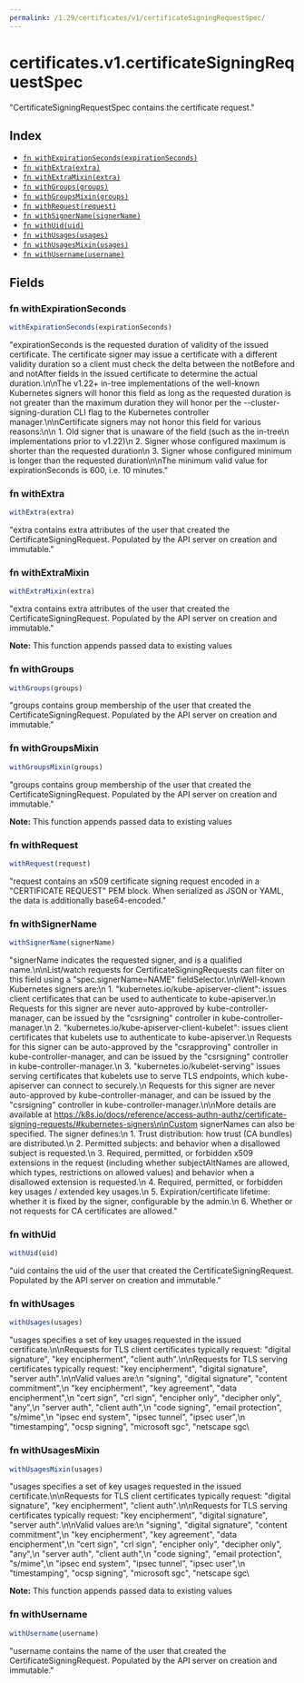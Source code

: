 ```yaml
---
permalink: /1.29/certificates/v1/certificateSigningRequestSpec/
---
```


# certificates.v1.certificateSigningRequestSpec

"CertificateSigningRequestSpec contains the certificate request."

## Index

* [`fn withExpirationSeconds(expirationSeconds)`](#fn-withexpirationseconds)
* [`fn withExtra(extra)`](#fn-withextra)
* [`fn withExtraMixin(extra)`](#fn-withextramixin)
* [`fn withGroups(groups)`](#fn-withgroups)
* [`fn withGroupsMixin(groups)`](#fn-withgroupsmixin)
* [`fn withRequest(request)`](#fn-withrequest)
* [`fn withSignerName(signerName)`](#fn-withsignername)
* [`fn withUid(uid)`](#fn-withuid)
* [`fn withUsages(usages)`](#fn-withusages)
* [`fn withUsagesMixin(usages)`](#fn-withusagesmixin)
* [`fn withUsername(username)`](#fn-withusername)

## Fields

### fn withExpirationSeconds

```ts
withExpirationSeconds(expirationSeconds)
```

"expirationSeconds is the requested duration of validity of the issued certificate. The certificate signer may issue a certificate with a different validity duration so a client must check the delta between the notBefore and and notAfter fields in the issued certificate to determine the actual duration.\n\nThe v1.22+ in-tree implementations of the well-known Kubernetes signers will honor this field as long as the requested duration is not greater than the maximum duration they will honor per the --cluster-signing-duration CLI flag to the Kubernetes controller manager.\n\nCertificate signers may not honor this field for various reasons:\n\n  1. Old signer that is unaware of the field (such as the in-tree\n     implementations prior to v1.22)\n  2. Signer whose configured maximum is shorter than the requested duration\n  3. Signer whose configured minimum is longer than the requested duration\n\nThe minimum valid value for expirationSeconds is 600, i.e. 10 minutes."

### fn withExtra

```ts
withExtra(extra)
```

"extra contains extra attributes of the user that created the CertificateSigningRequest. Populated by the API server on creation and immutable."

### fn withExtraMixin

```ts
withExtraMixin(extra)
```

"extra contains extra attributes of the user that created the CertificateSigningRequest. Populated by the API server on creation and immutable."

**Note:** This function appends passed data to existing values

### fn withGroups

```ts
withGroups(groups)
```

"groups contains group membership of the user that created the CertificateSigningRequest. Populated by the API server on creation and immutable."

### fn withGroupsMixin

```ts
withGroupsMixin(groups)
```

"groups contains group membership of the user that created the CertificateSigningRequest. Populated by the API server on creation and immutable."

**Note:** This function appends passed data to existing values

### fn withRequest

```ts
withRequest(request)
```

"request contains an x509 certificate signing request encoded in a \"CERTIFICATE REQUEST\" PEM block. When serialized as JSON or YAML, the data is additionally base64-encoded."

### fn withSignerName

```ts
withSignerName(signerName)
```

"signerName indicates the requested signer, and is a qualified name.\n\nList/watch requests for CertificateSigningRequests can filter on this field using a \"spec.signerName=NAME\" fieldSelector.\n\nWell-known Kubernetes signers are:\n 1. \"kubernetes.io/kube-apiserver-client\": issues client certificates that can be used to authenticate to kube-apiserver.\n  Requests for this signer are never auto-approved by kube-controller-manager, can be issued by the \"csrsigning\" controller in kube-controller-manager.\n 2. \"kubernetes.io/kube-apiserver-client-kubelet\": issues client certificates that kubelets use to authenticate to kube-apiserver.\n  Requests for this signer can be auto-approved by the \"csrapproving\" controller in kube-controller-manager, and can be issued by the \"csrsigning\" controller in kube-controller-manager.\n 3. \"kubernetes.io/kubelet-serving\" issues serving certificates that kubelets use to serve TLS endpoints, which kube-apiserver can connect to securely.\n  Requests for this signer are never auto-approved by kube-controller-manager, and can be issued by the \"csrsigning\" controller in kube-controller-manager.\n\nMore details are available at https://k8s.io/docs/reference/access-authn-authz/certificate-signing-requests/#kubernetes-signers\n\nCustom signerNames can also be specified. The signer defines:\n 1. Trust distribution: how trust (CA bundles) are distributed.\n 2. Permitted subjects: and behavior when a disallowed subject is requested.\n 3. Required, permitted, or forbidden x509 extensions in the request (including whether subjectAltNames are allowed, which types, restrictions on allowed values) and behavior when a disallowed extension is requested.\n 4. Required, permitted, or forbidden key usages / extended key usages.\n 5. Expiration/certificate lifetime: whether it is fixed by the signer, configurable by the admin.\n 6. Whether or not requests for CA certificates are allowed."

### fn withUid

```ts
withUid(uid)
```

"uid contains the uid of the user that created the CertificateSigningRequest. Populated by the API server on creation and immutable."

### fn withUsages

```ts
withUsages(usages)
```

"usages specifies a set of key usages requested in the issued certificate.\n\nRequests for TLS client certificates typically request: \"digital signature\", \"key encipherment\", \"client auth\".\n\nRequests for TLS serving certificates typically request: \"key encipherment\", \"digital signature\", \"server auth\".\n\nValid values are:\n \"signing\", \"digital signature\", \"content commitment\",\n \"key encipherment\", \"key agreement\", \"data encipherment\",\n \"cert sign\", \"crl sign\", \"encipher only\", \"decipher only\", \"any\",\n \"server auth\", \"client auth\",\n \"code signing\", \"email protection\", \"s/mime\",\n \"ipsec end system\", \"ipsec tunnel\", \"ipsec user\",\n \"timestamping\", \"ocsp signing\", \"microsoft sgc\", \"netscape sgc\

### fn withUsagesMixin

```ts
withUsagesMixin(usages)
```

"usages specifies a set of key usages requested in the issued certificate.\n\nRequests for TLS client certificates typically request: \"digital signature\", \"key encipherment\", \"client auth\".\n\nRequests for TLS serving certificates typically request: \"key encipherment\", \"digital signature\", \"server auth\".\n\nValid values are:\n \"signing\", \"digital signature\", \"content commitment\",\n \"key encipherment\", \"key agreement\", \"data encipherment\",\n \"cert sign\", \"crl sign\", \"encipher only\", \"decipher only\", \"any\",\n \"server auth\", \"client auth\",\n \"code signing\", \"email protection\", \"s/mime\",\n \"ipsec end system\", \"ipsec tunnel\", \"ipsec user\",\n \"timestamping\", \"ocsp signing\", \"microsoft sgc\", \"netscape sgc\

**Note:** This function appends passed data to existing values

### fn withUsername

```ts
withUsername(username)
```

"username contains the name of the user that created the CertificateSigningRequest. Populated by the API server on creation and immutable."